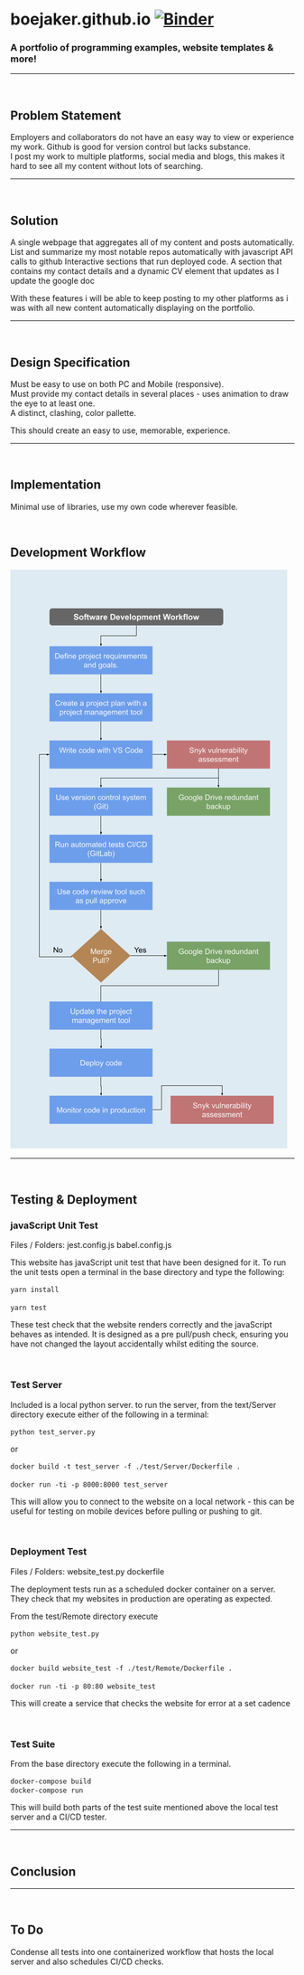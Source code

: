# boejaker.github.io [![Binder](https://mybinder.org/badge_logo.svg)](https://mybinder.org/v2/gh/BoeJaker/boejaker.github.io.git/master)
### A portfolio of programming examples, website templates &amp; more!      

***
</br>

## Problem Statement
Employers and collaborators do not have an easy way to view or experience my work. Github is good for version control but lacks substance.  
I post my work to multiple platforms, social media and blogs, this makes it hard to see all my content without lots of searching.

***
</br>  

## Solution
A single webpage that aggregates all of my content and posts automatically.   
List and summarize my most notable repos automatically with javascript API calls to github
Interactive sections that run deployed code.
A section that contains my contact details and a dynamic CV element that updates as I update the google doc

With these features i will be able to keep posting to my other platforms as i was with all new content automatically displaying on the portfolio.

***
</br>  

## Design Specification
Must be easy to use on both PC and Mobile (responsive).  
Must provide my contact details in several places - uses animation to draw the eye to at least one.  
A distinct, clashing, color pallette.

This should create an easy to use, memorable, experience.

***
</br>  

## Implementation
Minimal use of libraries, use my own code wherever feasible.

</br>  

## Development Workflow
![software development workflow](assets/SoftwareDevelopmentWorkflow.png)
***
</br>

## Testing & Deployment

### javaScript Unit Test
Files / Folders:
jest.config.js
babel.config.js

This website has javaScript unit test that have been designed for it.
To run the unit tests open a terminal in the base directory and type the following:  

    yarn install

    yarn test

These test check that the website renders correctly and the javaScript behaves as intended. It is designed as a pre pull/push check, ensuring you have not changed the layout accidentally whilst editing the source.

</br>

### Test Server
Included is a local python server. to run the server, from the text/Server directory execute either of the following in a terminal:

    python test_server.py

or

    docker build -t test_server -f ./test/Server/Dockerfile .

    docker run -ti -p 8000:8000 test_server

This will allow you to connect to the website on a local network - this can be useful for testing on mobile devices before pulling or pushing to git.

</br>

### Deployment Test
Files / Folders:
website_test.py
dockerfile

The deployment tests run as a scheduled docker container on a server. They check that my websites in production are operating as expected.

From the test/Remote directory execute

    python website_test.py

or

    docker build website_test -f ./test/Remote/Dockerfile .

    docker run -ti -p 80:80 website_test

This will create a service that checks the website for error at a set cadence

</br>  

### Test Suite

From the base directory execute the following in a terminal.

    docker-compose build
    docker-compose run
    
This will build both parts of the test suite mentioned above the local test server and a CI/CD tester.

***
</br>

## Conclusion

***
</br>

## To Do
Condense all tests into one containerized workflow that hosts the local server and also schedules CI/CD checks.


